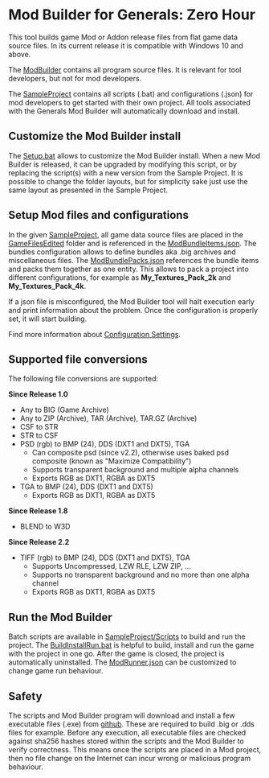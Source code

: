 # Mod Builder for Generals: Zero Hour

This tool builds game Mod or Addon release files from flat game data source files. In its current release it is compatible with Windows 10 and above.

The [ModBuilder](ModBuilder) contains all program source files. It is relevant for tool developers, but not for mod developers.

The [SampleProject](SampleProject) contains all scripts (.bat) and configurations (.json) for mod developers to get started with their own project. All tools associated with the Generals Mod Builder will automatically download and install.

## Customize the Mod Builder install

The [Setup.bat](SampleProject/Scripts/Windows/Setup.bat) allows to customize the Mod Builder install. When a new Mod Builder is released, it can be upgraded by modifying this script, or by replacing the script(s) with a new version from the Sample Project. It is possible to change the folder layouts, but for simplicity sake just use the same layout as presented in the Sample Project.

## Setup Mod files and configurations

In the given [SampleProject](SampleProject), all game data source files are placed in the [GameFilesEdited](SampleProject/GameFilesEdited) folder and is referenced in the [ModBundleItems.json](SampleProject/ModBundleItems.json). The bundles configuration allows to define bundles aka .big archives and miscellaneous files. The [ModBundlePacks.json](SampleProject/ModBundlePacks.json) references the bundle items and packs them together as one entity. This allows to pack a project into different configurations, for example as **My_Textures_Pack_2k** and **My_Textures_Pack_4k**.

If a json file is misconfigured, the Mod Builder tool will halt execution early and print information about the problem. Once the configuration is properly set, it will start building.

Find more information about [Configuration Settings](SETTINGS.md).

## Supported file conversions

The following file conversions are supported:

**Since Release 1.0**

* Any to BIG (Game Archive)
* Any to ZIP (Archive), TAR (Archive), TAR.GZ (Archive)
* CSF to STR
* STR to CSF
* PSD (rgb) to BMP (24), DDS (DXT1 and DXT5), TGA
  * Can composite psd (since v2.2), otherwise uses baked psd composite (known as "Maximize Compatibility")
  * Supports transparent background and multiple alpha channels
  * Exports RGB as DXT1, RGBA as DXT5
* TGA to BMP (24), DDS (DXT1 and DXT5)
  * Exports RGB as DXT1, RGBA as DXT5

**Since Release 1.8**

* BLEND to W3D

**Since Release 2.2**

* TIFF (rgb) to BMP (24), DDS (DXT1 and DXT5), TGA
  * Supports Uncompressed, LZW RLE, LZW ZIP, ...
  * Supports no transparent background and no more than one alpha channel
  * Exports RGB as DXT1, RGBA as DXT5

## Run the Mod Builder

Batch scripts are available in [SampleProject/Scripts](SampleProject/Scripts) to build and run the project. The [BuildInstallRun.bat](SampleProject/Scripts/BuildInstallRun.bat) is helpful to build, install and run the game with the project in one go. After the game is closed, the project is automatically uninstalled. The [ModRunner.json](SampleProject/ModRunner.json) can be customized to change game run behaviour.

## Safety

The scripts and Mod Builder program will download and install a few executable files (.exe) from [github](https://github.com/TheSuperHackers/GeneralsTools). These are required to build .big or .dds files for example. Before any execution, all executable files are checked against sha256 hashes stored within the scripts and the Mod Builder to verify correctness. This means once the scripts are placed in a Mod project, then no file change on the Internet can incur wrong or malicious program behaviour.

